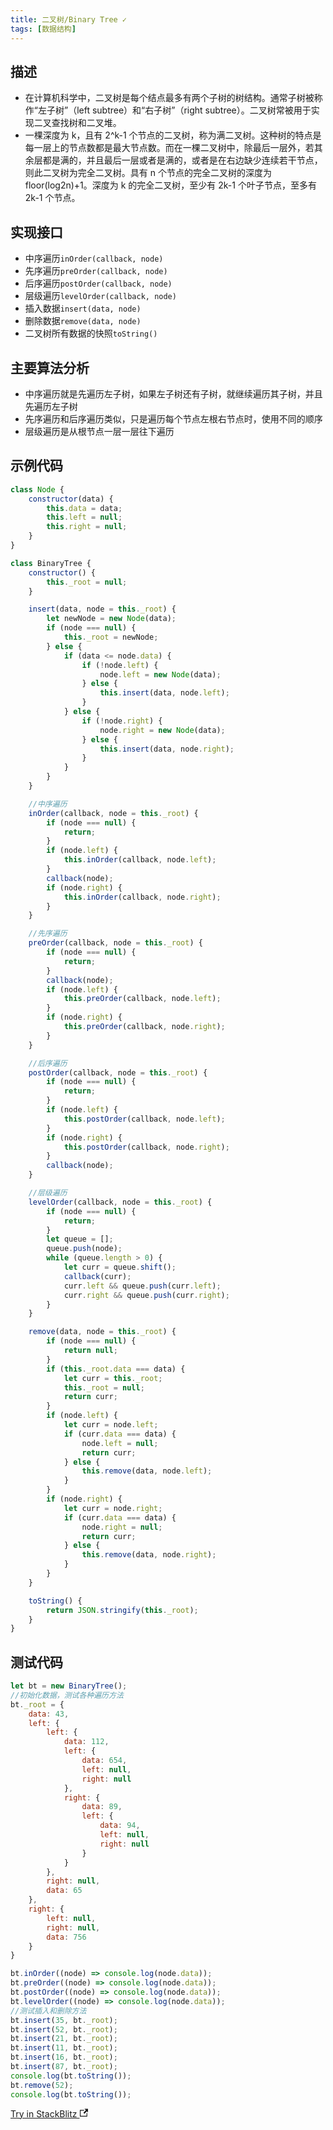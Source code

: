 ```yaml
---
title: 二叉树/Binary Tree ✓
tags: [数据结构]
---
```


## 描述

- 在计算机科学中，二叉树是每个结点最多有两个子树的树结构。通常子树被称作“左子树”（left subtree）和“右子树”（right subtree）。二叉树常被用于实现二叉查找树和二叉堆。
- 一棵深度为 k，且有 2^k-1 个节点的二叉树，称为满二叉树。这种树的特点是每一层上的节点数都是最大节点数。而在一棵二叉树中，除最后一层外，若其余层都是满的，并且最后一层或者是满的，或者是在右边缺少连续若干节点，则此二叉树为完全二叉树。具有 n 个节点的完全二叉树的深度为 floor(log2n)+1。深度为 k 的完全二叉树，至少有 2k-1 个叶子节点，至多有 2k-1 个节点。

<!-- more -->

## 实现接口

- 中序遍历`inOrder(callback, node)`
- 先序遍历`preOrder(callback, node)`
- 后序遍历`postOrder(callback, node)`
- 层级遍历`levelOrder(callback, node)`
- 插入数据`insert(data, node)`
- 删除数据`remove(data, node)`
- 二叉树所有数据的快照`toString()`

## 主要算法分析

- 中序遍历就是先遍历左子树，如果左子树还有子树，就继续遍历其子树，并且先遍历左子树
- 先序遍历和后序遍历类似，只是遍历每个节点左根右节点时，使用不同的顺序
- 层级遍历是从根节点一层一层往下遍历

## 示例代码

```js
class Node {
    constructor(data) {
        this.data = data;
        this.left = null;
        this.right = null;
    }
}

class BinaryTree {
    constructor() {
        this._root = null;
    }

    insert(data, node = this._root) {
        let newNode = new Node(data);
        if (node === null) {
            this._root = newNode;
        } else {
            if (data <= node.data) {
                if (!node.left) {
                    node.left = new Node(data);
                } else {
                    this.insert(data, node.left);
                }
            } else {
                if (!node.right) {
                    node.right = new Node(data);
                } else {
                    this.insert(data, node.right);
                }
            }
        }
    }

    //中序遍历
    inOrder(callback, node = this._root) {
        if (node === null) {
            return;
        }
        if (node.left) {
            this.inOrder(callback, node.left);
        }
        callback(node);
        if (node.right) {
            this.inOrder(callback, node.right);
        }
    }

    //先序遍历
    preOrder(callback, node = this._root) {
        if (node === null) {
            return;
        }
        callback(node);
        if (node.left) {
            this.preOrder(callback, node.left);
        }
        if (node.right) {
            this.preOrder(callback, node.right);
        }
    }

    //后序遍历
    postOrder(callback, node = this._root) {
        if (node === null) {
            return;
        }
        if (node.left) {
            this.postOrder(callback, node.left);
        }
        if (node.right) {
            this.postOrder(callback, node.right);
        }
        callback(node);
    }

    //层级遍历
    levelOrder(callback, node = this._root) {
        if (node === null) {
            return;
        }
        let queue = [];
        queue.push(node);
        while (queue.length > 0) {
            let curr = queue.shift();
            callback(curr);
            curr.left && queue.push(curr.left);
            curr.right && queue.push(curr.right);
        }
    }

    remove(data, node = this._root) {
        if (node === null) {
            return null;
        }
        if (this._root.data === data) {
            let curr = this._root;
            this._root = null;
            return curr;
        }
        if (node.left) {
            let curr = node.left;
            if (curr.data === data) {
                node.left = null;
                return curr;
            } else {
                this.remove(data, node.left);
            }
        }
        if (node.right) {
            let curr = node.right;
            if (curr.data === data) {
                node.right = null;
                return curr;
            } else {
                this.remove(data, node.right);
            }
        }
    }

    toString() {
        return JSON.stringify(this._root);
    }
}
```

## 测试代码

```js
let bt = new BinaryTree();
//初始化数据，测试各种遍历方法
bt._root = {
    data: 43,
    left: {
        left: {
            data: 112,
            left: {
                data: 654,
                left: null,
                right: null
            },
            right: {
                data: 89,
                left: {
                    data: 94,
                    left: null,
                    right: null
                }
            }
        },
        right: null,
        data: 65
    },
    right: {
        left: null,
        right: null,
        data: 756
    }
}

bt.inOrder((node) => console.log(node.data));
bt.preOrder((node) => console.log(node.data));
bt.postOrder((node) => console.log(node.data));
bt.levelOrder((node) => console.log(node.data));
//测试插入和删除方法
bt.insert(35, bt._root);
bt.insert(52, bt._root);
bt.insert(21, bt._root);
bt.insert(11, bt._root);
bt.insert(16, bt._root);
bt.insert(87, bt._root);
console.log(bt.toString());
bt.remove(52);
console.log(bt.toString());
```


<a class="stackblitz" href="https://stackblitz.com/edit/node-wps8mf?file=data-structure%2F2Fbinary-tree.js">Try in StackBlitz <svg width="13.5" height="13.5" aria-hidden="true" viewBox="0 0 24 24" class="iconExternalLink_node_modules-@docusaurus-theme-classic-lib-next-theme-IconExternalLink-styles-module"><path fill="currentColor" d="M21 13v10h-21v-19h12v2h-10v15h17v-8h2zm3-12h-10.988l4.035 4-6.977 7.07 2.828 2.828 6.977-7.07 4.125 4.172v-11z"></path></svg></a>